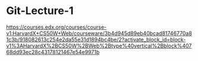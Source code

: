 # Git-Lecture-1
https://courses.edx.org/courses/course-v1:HarvardX+CS50W+Web/courseware/3b4d945d89eb40bcad81746770a81c3b/918082613c254e2da55e31d1894bc4be/2?activate_block_id=block-v1%3AHarvardX%2BCS50W%2BWeb%2Btype%40vertical%2Bblock%40768dd93ec28c43178121467e54e9971b
